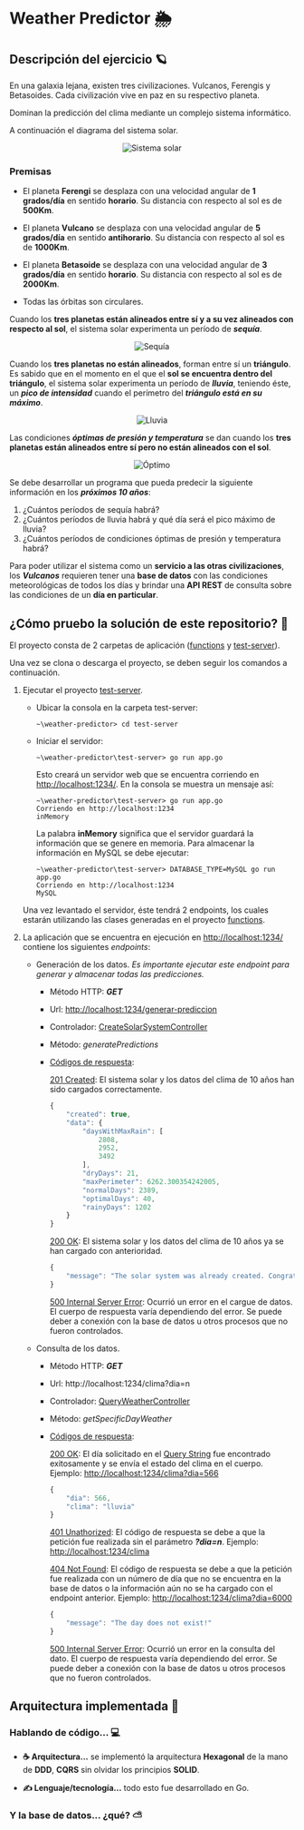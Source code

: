 # Weather Predictor 🌦️

## Descripción del ejercicio 🪐

En una galaxia lejana, existen tres civilizaciones. Vulcanos, Ferengis y Betasoides. Cada civilización vive en paz en su respectivo planeta.

Dominan la predicción del clima mediante un complejo sistema informático.

A continuación el diagrama del sistema solar.

<p align="center">
    <img alt="Sistema solar" src="https://raw.githubusercontent.com/cedv1990/weather-predictor-ts/master/assets/solar-system.jpg">
</p>

### Premisas

- El planeta **Ferengi** se desplaza con una velocidad angular de **1 grados/día** en sentido **horario**. Su distancia con respecto al sol es de **500Km**.

- El planeta **Vulcano** se desplaza con una velocidad angular de **5 grados/día** en sentido **anti­horario**. Su distancia con respecto al sol es de **1000Km**.

- El planeta **Betasoide** se desplaza con una velocidad angular de **3 grados/día** en sentido **horario**. Su distancia con respecto al sol es de **2000Km**.

- Todas las órbitas son circulares.

Cuando los **tres planetas están alineados entre sí y a su vez alineados con respecto al sol**, el sistema solar experimenta un período de ***sequía***.

<p align="center">
    <img alt="Sequía" src="https://raw.githubusercontent.com/cedv1990/weather-predictor-ts/master/assets/dry.jpg">
</p>

Cuando los **tres planetas no están alineados**, forman entre sí un **triángulo**. Es sabido que en el momento en el que el **sol se encuentra dentro del triángulo**, el sistema solar experimenta un período de ***lluvia***, teniendo éste, un ***pico de intensidad*** cuando el perímetro del ***triángulo está en su máximo***.

<p align="center">
    <img alt="Lluvia" src="https://raw.githubusercontent.com/cedv1990/weather-predictor-ts/master/assets/rain.jpg">
</p>

Las condiciones ***óptimas de presión y temperatura*** se dan cuando los **tres planetas están alineados entre sí pero no están alineados con el sol**.

<p align="center">
    <img alt="Óptimo" src="https://raw.githubusercontent.com/cedv1990/weather-predictor-ts/master/assets/optimal.jpg">
</p>

Se debe desarrollar un programa que pueda predecir la siguiente información en los ***próximos 10 años***:

1. ¿Cuántos períodos de sequía habrá?
2. ¿Cuántos períodos de lluvia habrá y qué día será el pico máximo de lluvia?
3. ¿Cuántos períodos de condiciones óptimas de presión y temperatura habrá?

Para poder utilizar el sistema como un **servicio a las otras civilizaciones**, los ***Vulcanos*** requieren tener una **base de datos** con las condiciones meteorológicas de todos los días y brindar una **API REST** de consulta sobre las condiciones de un **día en particular**.

## ¿Cómo pruebo la solución de este repositorio? 🤔︎

El proyecto consta de 2 carpetas de aplicación ([functions](https://github.com/cedv1990/weather-predictor-go/tree/master/functions) y [test-server](https://github.com/cedv1990/weather-predictor-go/tree/master/test-server)).

Una vez se clona o descarga el proyecto, se deben seguir los comandos a continuación.

1. Ejecutar el proyecto [test-server](https://github.com/cedv1990/weather-predictor-go/tree/master/test-server).

    - Ubicar la consola en la carpeta test-server:

        ```console
        ~\weather-predictor> cd test-server

    - Iniciar el servidor:

        ```console
        ~\weather-predictor\test-server> go run app.go
        ```

        Esto creará un servidor web que se encuentra corriendo en [http://localhost:1234/](http://localhost:1234/). En la consola se muestra un mensaje así:

        ```console
        ~\weather-predictor\test-server> go run app.go
        Corriendo en http://localhost:1234
        inMemory
        ```

        La palabra **inMemory** significa que el servidor guardará la información que se genere en memoria. Para almacenar la información en MySQL se debe ejecutar:
        
        ```console
        ~\weather-predictor\test-server> DATABASE_TYPE=MySQL go run app.go
        Corriendo en http://localhost:1234
        MySQL
        ```

    Una vez levantado el servidor, éste tendrá 2 endpoints, los cuales estarán utilizando las clases generadas en el proyecto [functions](https://github.com/cedv1990/weather-predictor-go/tree/master/functions).

2. La aplicación que se encuentra en ejecución en [http://localhost:1234/](http://localhost:1234/) contiene los siguientes *endpoints*:

    - Generación de los datos. *Es importante ejecutar este endpoint para generar y almacenar todas las predicciones.*

        - Método HTTP: ***GET***
        - Url: [http://localhost:1234/generar-prediccion](http://localhost:1234/generar-prediccion)
        - Controlador: [CreateSolarSystemController](https://github.com/cedv1990/weather-predictor-go/blob/master/functions/src/http/controllers/solarsystem/createsolarsystem.controller.ts)
        - Método: *generatePredictions*
        - [Códigos de respuesta](https://developer.mozilla.org/es/docs/Web/HTTP/Status):

            [201 Created](https://developer.mozilla.org/es/docs/Web/HTTP/Status/201): El sistema solar y los datos del clima de 10 años han sido cargados correctamente.

            ```javascript
            {
                "created": true,
                "data": {
                    "daysWithMaxRain": [
                        2808,
                        2952,
                        3492
                    ],
                    "dryDays": 21,
                    "maxPerimeter": 6262.300354242005,
                    "normalDays": 2389,
                    "optimalDays": 40,
                    "rainyDays": 1202
                }
            }
            ```

            [200 OK](https://developer.mozilla.org/es/docs/Web/HTTP/Status/200): El sistema solar y los datos del clima de 10 años ya se han cargado con anterioridad.

            ```javascript
            {
                "message": "The solar system was already created. Congrats!"
            }
            ```

            [500 Internal Server Error](https://developer.mozilla.org/es/docs/Web/HTTP/Status/500): Ocurrió un error en el cargue de datos. El cuerpo de respuesta varía dependiendo del error. Se puede deber a conexión con la base de datos u otros procesos que no fueron controlados.

    - Consulta de los datos.

        - Método HTTP: ***GET***
        - Url: http://localhost:1234/clima?dia=n
        - Controlador: [QueryWeatherController](https://github.com/cedv1990/weather-predictor-go/blob/master/functions/src/http/controllers/weather/querysolarsystem.controller.ts)
        - Método: *getSpecificDayWeather*
        - [Códigos de respuesta](https://developer.mozilla.org/es/docs/Web/HTTP/Status):

            [200 OK](https://developer.mozilla.org/es/docs/Web/HTTP/Status/200): El día solicitado en el [Query String](https://es.wikipedia.org/wiki/Query_string) fue encontrado exitosamente y se envía el estado del clima en el cuerpo. Ejemplo: [http://localhost:1234/clima?dia=566](http://localhost:1234/clima?dia=566)

            ```javascript
            {
                "dia": 566,
                "clima": "lluvia"
            }
            ```

            [401 Unathorized](https://developer.mozilla.org/es/docs/Web/HTTP/Status/401): El código de respuesta se debe a que la petición fue realizada sin el parámetro ***?dia=n***. Ejemplo: [http://localhost:1234/clima](http://localhost:1234/clima)

            [404 Not Found](https://developer.mozilla.org/es/docs/Web/HTTP/Status/404): El código de respuesta se debe a que la petición fue realizada con un número de día que no se encuentra en la base de datos o la información aún no se ha cargado con el endpoint anterior. Ejemplo: [http://localhost:1234/clima?dia=6000](http://localhost:1234/clima?dia=6000)

            ```javascript
            {
                "message": "The day does not exist!"
            }
            ```

            [500 Internal Server Error](https://developer.mozilla.org/es/docs/Web/HTTP/Status/500): Ocurrió un error en la consulta del dato. El cuerpo de respuesta varía dependiendo del error. Se puede deber a conexión con la base de datos u otros procesos que no fueron controlados.

## Arquitectura implementada 🌇

### Hablando de código... 💻

- **☕ Arquitectura...** se implementó la arquitectura **Hexagonal** de la mano de **DDD**, **CQRS** sin olvidar los principios **SOLID**.

- **✍️ Lenguaje/tecnología...** todo esto fue desarrollado en Go.

### Y la base de datos... ¿qué? ⛅

